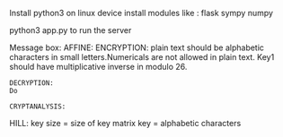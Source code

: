 Install python3 on linux device
install modules like :
flask
sympy
numpy

python3 app.py to run the server



Message box: 
AFFINE:
	ENCRYPTION:
	plain text should be alphabetic characters in small letters.Numericals are not allowed in plain text. Key1 should have multiplicative inverse in modulo 26.

	DECRYPTION:
	Do 
	
	CRYPTANALYSIS:
	
HILL:
key size = size of key matrix
key = alphabetic characters


   
